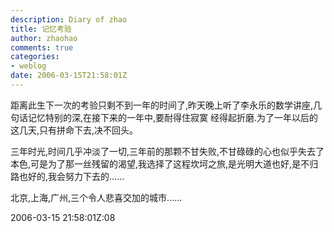 ```yaml
---
description: Diary of zhao
title: 记忆考验
author: zhaohao
comments: true
categories:
- weblog
date: 2006-03-15T21:58:01Z
---
```


距离此生下一次的考验只剩不到一年的时间了,昨天晚上听了李永乐的数学讲座,几句话记忆特别的深,在接下来的一年中,要耐得住寂寞 经得起折磨.为了一年以后的这几天,只有拼命下去,决不回头。   
   
三年时光,时间几乎冲淡了一切,三年前的那颗不甘失败,不甘碌碌的心也似乎失去了本色,可是为了那一丝残留的渴望,我选择了这程坎坷之旅,是光明大道也好,是不归路也好的,我会努力下去的......   
   
北京,上海,广州,三个令人悲喜交加的城市......   
   
2006-03-15 21:58:01Z:08   